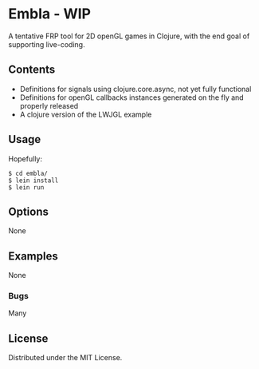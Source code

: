# Embla - WIP
A tentative FRP tool for 2D openGL games in Clojure, with the end goal of
supporting live-coding.

## Contents
* Definitions for signals using clojure.core.async, not yet fully
  functional
* Definitions for openGL callbacks instances generated on the fly and
  properly released
* A clojure version of the LWJGL example

## Usage
Hopefully:
```
$ cd embla/
$ lein install
$ lein run
```

## Options
None

## Examples
None

### Bugs
Many

## License

Distributed under the MIT License.
